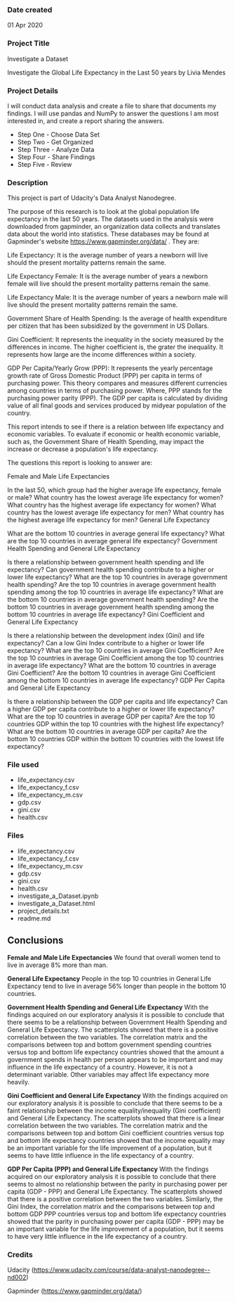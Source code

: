 ### Date created
01 Apr 2020

### Project Title
Investigate a Dataset

Investigate the Global Life Expectancy in the Last 50 years
by Livia Mendes

### Project Details
I will conduct data analysis and create a file to share that documents my findings. I will use pandas and NumPy to answer the questions I am most interested in, and create a report sharing the answers.

- Step One - Choose Data Set
- Step Two - Get Organized
- Step Three - Analyze Data
- Step Four - Share Findings
- Step Five - Review

### Description
This project is part of Udacity's Data Analyst Nanodegree.

The purpose of this research is to look at the global population life expectancy in the last 50 years. The datasets used in the analysis were downloaded from gapminder, an organization data collects and translates data about the world into statistics. These databases may be found at Gapminder's website https://www.gapminder.org/data/ . They are:

Life Expectancy: It is the average number of years a newborn will live should the present mortality patterns remain the same.

Life Expectancy Female: It is the average number of years a newborn female will live should the present mortality patterns remain the same.

Life Expectancy Male: It is the average number of years a newborn male will live should the present mortality patterns remain the same.

Government Share of Health Spending: Is the average of health expenditure per citizen that has been subsidized by the government in US Dollars.

Gini Coefficient: It represents the inequality in the society measured by the differences in income. The higher coefficient is, the grater the inequality. It represents how large are the income differences within a society.

GDP Per Capita/Yearly Grow (PPP): It represents the yearly percentage growth rate of Gross Domestic Product (PPP) per capita in terms of purchasing power. This theory compares and measures different currencies among countries in terms of purchasing power. Where, PPP stands for the purchasing power parity (PPP). The GDP per capita is calculated by dividing value of all final goods and services produced by midyear population of the country.

This report intends to see if there is a relation between life expectancy and economic variables. To evaluate if economic or health economic variable, such as, the Government Share of Health Spending, may impact the increase or decrease a population's life expectancy.

The questions this report is looking to answer are:

Female and Male Life Expectancies

In the last 50, which group had the higher average life expectancy, female or male?
What country has the lowest average life expectancy for women?
What country has the highest average life expectancy for women?
What country has the lowest average life expectancy for men?
What country has the highest average life expectancy for men?
General Life Expectancy

What are the bottom 10 countries in average general life expectancy?
What are the top 10 countries in average general life expectancy?
Government Health Spending and General Life Expectancy

Is there a relationship between government health spending and life expectancy? Can government health spending contribute to a higher or lower life expectancy?
What are the top 10 countries in average government health spending?
Are the top 10 countries in average government health spending among the top 10 countries in average life expectancy?
What are the bottom 10 countries in average government health spending?
Are the bottom 10 countries in average government health spending among the bottom 10 countries in average life expectancy?
Gini Coefficient and General Life Expectancy

Is there a relationship between the development index (Gini) and life expectancy? Can a low Gini Index contribute to a higher or lower life expectancy?
What are the top 10 countries in average Gini Coefficient?
Are the top 10 countries in average Gini Coefficient among the top 10 countries in average life expectancy?
What are the bottom 10 countries in average Gini Coefficient?
Are the bottom 10 countries in average Gini Coefficient among the bottom 10 countries in average life expectancy?
GDP Per Capita and General Life Expectancy

Is there a relationship between the GDP per capita and life expectancy? Can a higher GDP per capita contribute to a higher or lower life expectancy?
What are the top 10 countries in average GDP per capita?
Are the top 10 countries GDP within the top 10 countries with the highest life expectancy?
What are the bottom 10 countries in average GDP per capita?
Are the bottom 10 countries GDP within the bottom 10 countries with the lowest life expectancy?

### File used
- life_expectancy.csv
- life_expectancy_f.csv
- life_expectancy_m.csv
- gdp.csv
- gini.csv
- health.csv

### Files
- life_expectancy.csv
- life_expectancy_f.csv
- life_expectancy_m.csv
- gdp.csv
- gini.csv
- health.csv
- investigate_a_Dataset.ipynb
- investigate_a_Dataset.html
- project_details.txt
- readme.md

## Conclusions

**Female and Male Life Expectancies**
We found that overall women tend to live in average 8% more than man.

**General Life Expectancy**
People in the top 10 countries in General Life Expectancy tend to live in average 56% longer than people in the bottom 10 countries.

**Government Health Spending and General Life Expectancy**
With the findings acquired on our exploratory analysis it is possible to conclude that there seems to be a relationship between Government Health Spending and General Life Expectancy. The scatterplots showed that there is a positive correlation between the two variables. The correlation matrix and the comparisons between top and bottom government spending countries versus top and bottom life expectancy countries showed that the amount a government spends in health per person appears to be important and may influence in the life expectancy of a country. However, it is not a determinant variable. Other variables may affect life expectancy more heavily.

**Gini Coefficient and General Life Expectancy**
With the findings acquired on our exploratory analysis it is possible to conclude that there seems to be a faint relationship between the income equality/inequality (Gini coefficient) and General Life Expectancy. The scatterplots showed that there is a linear correlation between the two variables. The correlation matrix and the comparisons between top and bottom Gini coefficient countries versus top and bottom life expectancy countries showed that the income equality may be an important variable for the life improvement of a population, but it seems to have little influence in the life expectancy of a country.

**GDP Per Capita (PPP) and General Life Expectancy**
With the findings acquired on our exploratory analysis it is possible to conclude that there seems to almost no relationship between the parity in purchasing power per capita (GDP - PPP) and General Life Expectancy. The scatterplots showed that there is a positive correlation between the two variables. Similarly, the Gini Index, the correlation matrix and the comparisons between top and bottom GDP PPP countries versus top and bottom life expectancy countries showed that the parity in purchasing power per capita (GDP - PPP) may be an important variable for the life improvement of a population, but it seems to have very little influence in the life expectancy of a country.

### Credits
Udacity (https://www.udacity.com/course/data-analyst-nanodegree--nd002)

Gapminder (https://www.gapminder.org/data/)
